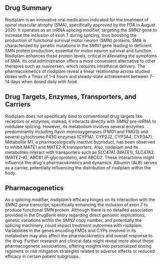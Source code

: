 ## Drug Summary
Risdiplam is an innovative oral medication indicated for the treatment of spinal muscular atrophy (SMA), specifically approved by the FDA in August 2020. It operates as an mRNA splicing modifier, targeting the _SMN2_ gene to increase the inclusion of exon 7 during splicing, thus boosting the production of functional survival motor neuron (SMN) proteins. SMA is characterized by genetic mutations in the _SMN1_ gene leading to deficient SMN protein production, essential for motor neuron survival and function. Risdiplam enhances these protein levels, critical in alleviating the symptoms of SMA. Its oral administration offers a more convenient alternative to other therapies such as nusinersen, which requires intrathecal delivery. The pharmacokinetics of risdiplam reveal a linear relationship across studied doses with a Tmax of 1-4 hours and steady-state achievement between 7-14 days when dosed daily with food.

## Drug Targets, Enzymes, Transporters, and Carriers
Risdiplam does not specifically bind to conventional drug targets like receptors or enzymes; instead, it interacts directly with _SMN2_ pre-mRNA to modulate splicing. However, its metabolism involves several enzymes predominantly including flavin monooxygenases (FMO1 and FMO3) and several cytochrome P450 enzymes (CYP1A1, CYP2J2, CYP3A4, CYP3A7). Metabolite M1, a pharmacologically inactive byproduct, has been observed to inhibit MATE1 and MATE2-K transporters. Also, risdiplam and its metabolites interact with transporters such as SLC47A1 (MATE1), SLC47A2 (MATE2-K), ABCB1 (P-glycoprotein), and ABCG2. These interactions might influence the drug's pharmacokinetics and dynamics. Albumin (ALB) serves as a carrier, potentially influencing the distribution of risdiplam within the body.

## Pharmacogenetics
As a splicing modifier, risdiplam’s efficacy hinges on its interaction with the _SMN2_ gene transcript, specifically enhancing the inclusion of exon 7 to produce functional SMN protein. Although there is no detailed association provided in the DrugBank entry regarding direct genomic implications, genetic variations within the _SMN2_ copy number, and potentially the splicing machinery, could impact treatment outcomes with risdiplam. Variabilities in the genes encoding FMOs and CYPs involved in its metabolism may also affect the pharmacokinetics and overall response to the drug. Further research and clinical data might reveal more about these pharmacogenetic associations, offering insights into personalized dosing regimens or risk mitigation strategies related to adverse effects or reduced efficacy in certain patient subgroups.